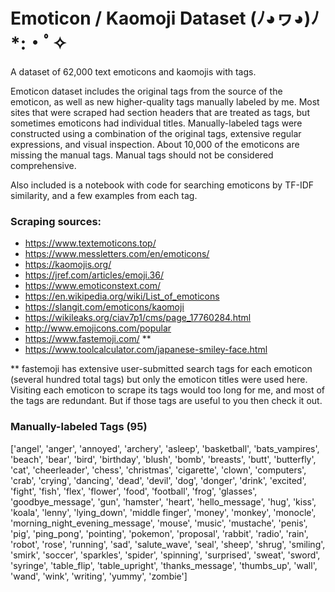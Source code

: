 # Emoticon / Kaomoji Dataset (ﾉ◕ヮ◕)ﾉ*:・ﾟ✧
A dataset of 62,000 text emoticons and kaomojis with tags.
  
Emoticon dataset includes the original tags from the source of the emoticon, as well as new higher-quality tags manually labeled by me. Most sites that were scraped had section headers that are treated as tags, but sometimes emoticons had individual titles. Manually-labeled tags were constructed using a combination of the original tags, extensive regular expressions, and visual inspection. About 10,000 of the emoticons are missing the manual tags. Manual tags should not be considered comprehensive.
  
Also included is a notebook with code for searching emoticons by TF-IDF similarity, and a few examples from each tag.
  
### Scraping sources:  
- https://www.textemoticons.top/  
- https://www.messletters.com/en/emoticons/  
- https://kaomojis.org/  
- https://jref.com/articles/emoji.36/  
- https://www.emoticonstext.com/  
- https://en.wikipedia.org/wiki/List_of_emoticons  
- https://slangit.com/emoticons/kaomoji  
- https://wikileaks.org/ciav7p1/cms/page_17760284.html  
- http://www.emojicons.com/popular  
- https://www.fastemoji.com/  **  
- https://www.toolcalculator.com/japanese-smiley-face.html  

** fastemoji has extensive user-submitted search tags for each emoticon (several hundred total tags) but only the emoticon titles were used here. Visiting each emoticon to scrape its tags would too long for me, and most of the tags are redundant. But if those tags are useful to you then check it out.
  
### Manually-labeled Tags (95)
['angel', 'anger', 'annoyed', 'archery', 'asleep', 'basketball', 'bats_vampires', 'beach', 'bear', 'bird', 'birthday', 'blush', 'bomb', 'breasts', 'butt', 'butterfly', 'cat', 'cheerleader', 'chess', 'christmas', 'cigarette', 'clown', 'computers', 'crab', 'crying', 'dancing', 'dead', 'devil', 'dog', 'donger', 'drink', 'excited', 'fight', 'fish', 'flex', 'flower', 'food', 'football', 'frog', 'glasses', 'goodbye_message', 'gun', 'hamster', 'heart', 'hello_message', 'hug', 'kiss', 'koala', 'lenny', 'lying_down', 'middle finger', 'money', 'monkey', 'monocle', 'morning_night_evening_message', 'mouse', 'music', 'mustache', 'penis', 'pig', 'ping_pong', 'pointing', 'pokemon', 'proposal', 'rabbit', 'radio', 'rain', 'robot', 'rose', 'running', 'sad', 'salute_wave', 'seal', 'sheep', 'shrug', 'smiling', 'smirk', 'soccer', 'sparkles', 'spider', 'spinning', 'surprised', 'sweat', 'sword', 'syringe', 'table_flip', 'table_upright', 'thanks_message', 'thumbs_up', 'wall', 'wand', 'wink', 'writing', 'yummy', 'zombie']

